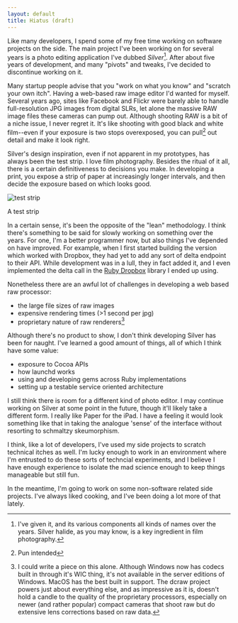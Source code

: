 ```yaml
---
layout: default
title: Hiatus (draft)
---
```


Like many developers, I spend some of my free time working on software
projects on the side. The main project I've been working on for several
years is a photo editing application I've dubbed _Silver_[^1]. After
about five years of development, and many "pivots" and tweaks, I've
decided to discontinue working on it.

Many startup people advise that you "work on what you know" and "scratch
your own itch". Having a web-based raw image editor I'd wanted for
myself. Several years ago, sites like Facebook and Flickr were barely
able to handle full-resolution JPG images from digital SLRs, let alone
the massive RAW image files these cameras can pump out. Although
shooting RAW is a bit of a niche issue, I never regret it. It's like
shooting with good black and white film--even if your exposure is two
stops overexposed, you can pull[^3] out detail and make it look right.

Silver's design inspiration, even if not apparent in my prototypes, has
always been the test strip. I love film photography. Besides the ritual
of it all, there is a certain definitiveness to decisions you make. In
developing a print, you expose a strip of paper at increasingly longer
intervals, and then decide the exposure based on which looks good.

![test strip][test-strip]
<p class="caption">A test strip</p>

In a certain sense, it's been the opposite of the "lean" methodology. I
think there's something to be said for slowly working on something over
the years. For one, I'm a better programmer now, but also things I've
depended on have improved. For example, when I first started building
the version which worked with Dropbox, they had yet to add any sort of
delta endpoint to their API. While development was in a lull, they in
fact added it, and I even implemented the delta call in the [Ruby
Dropbox][4] library I ended up using.

Nonetheless there are an awful lot of challenges in developing a web
based raw processor:

* the large file sizes of raw images
* expensive rendering times (>1 second per jpg)
* proprietary nature of raw renderers[^2]

Although there's no product to show, I don't think developing Silver has
been for naught. I've learned a good amount of things, all of which I
think have some value:

* exposure to Cocoa APIs
* how launchd works
* using and developing gems across Ruby implementations
* setting up a testable service oriented architecture

I still think there is room for a different kind of photo editor. I may
continue working on Silver at some point in the future, though it'll
likely take a different form. I really like Paper for the iPad.
I have a feeling it would look something like that in taking the
analogue 'sense' of the interface without resorting to schmaltzy
skeumorphism.

I think, like a lot of developers, I've used my side projects to scratch
technical itches as well. I'm lucky enough to work in an
environment where I'm entrusted to do these sorts of techncial
experiments, and I believe I have enough experience to isolate the mad
science enough to keep things manageable but still fun.

In the meantime, I'm going to work on some non-software related side
projects. I've always liked cooking, and I've been doing a lot more of
that lately.

[^1]: I've given it, and its various components all kinds of names over
the years. Silver halide, as you may know, is a key ingredient in film
photography.

[^2]: I could write a piece on this alone. Although Windows now has
codecs built in through it's WIC thing, it's not available in the server
editions of Windows. MacOS has the best built in support. The dcraw project powers
just about everything else, and as impressive as it is, doesn't hold a
candle to the quality of the proprietary processors, especially on newer
(and rather popular) compact cameras that shoot raw but do extensive
lens corrections based on raw data.

[^3]: Pun intended

[4]: https://github.com/futuresimple/dropbox-api

[test-strip]: http://upload.wikimedia.org/wikipedia/commons/4/4b/Bw_test_strip.jpg

